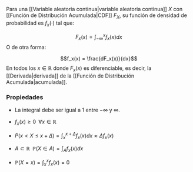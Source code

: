 
Para una [[Variable aleatoria continua|variable aleatoria continua]] $X$ con [[Función de Distribución Acumulada|CDF]] $F_X$, su función de densidad de probabilidad es $f_x(·)$ tal que: 

$$F_x(x)=\int_{-\infty}^{x}f_x(x)dx$$ 
O de otra forma: 

$$f_x(x) = \frac{dF_x(x)}{dx}$$ 
En todos los $x\in\mathbb{R}$ donde $F_x(x)$ es diferenciable, es decir, la [[Derivada|derivada]] de la [[Función de Distribución Acumulada|acumulada]]. 

### Propiedades 

- La integral debe ser igual a $1$ entre $-\infty$ y $\infty$. 

- $f_x(x)\geq 0\;\;\forall x\in\mathbb{R}$ 

- $P(x<X\leq x + \Delta)=\int_{x}^{x+\Delta}f_x(x)dx \approx\Delta f_x(x)$ 

- $A\subset\mathbb{R}\;\;\mathbb{P}(X\in A) = \int_{A}f_x(x)dx$ 

- $\mathbb{P}(X=x)=\int_{x}^{x}f_x(x)=0$

